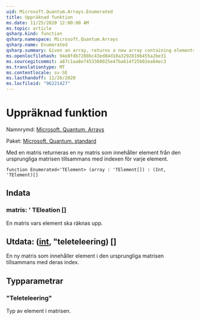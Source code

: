 ```yaml
---
uid: Microsoft.Quantum.Arrays.Enumerated
title: Uppräknad funktion
ms.date: 11/25/2020 12:00:00 AM
ms.topic: article
qsharp.kind: function
qsharp.namespace: Microsoft.Quantum.Arrays
qsharp.name: Enumerated
qsharp.summary: Given an array, returns a new array containing elements of the original array along with the indices of each element.
ms.openlocfilehash: 94e8fdb7288bc43ed84d10a3292819b455a2be31
ms.sourcegitcommit: a87c1aa8e7453360025e47ba614f25b02ea84ec3
ms.translationtype: MT
ms.contentlocale: sv-SE
ms.lasthandoff: 11/26/2020
ms.locfileid: "96221427"
---
```

# <a name="enumerated-function"></a>Uppräknad funktion

Namnrymd: [Microsoft. Quantum. Arrays](xref:Microsoft.Quantum.Arrays)

Paket: [Microsoft. Quantum. standard](https://nuget.org/packages/Microsoft.Quantum.Standard)


Med en matris returneras en ny matris som innehåller element från den ursprungliga matrisen tillsammans med indexen för varje element.

```qsharp
function Enumerated<'TElement> (array : 'TElement[]) : (Int, 'TElement)[]
```


## <a name="input"></a>Indata

### <a name="array--telement"></a>matris: ' TEleation []

En matris vars element ska räknas upp.



## <a name="output--inttelement"></a>Utdata: ([int](xref:microsoft.quantum.lang-ref.int), "teleteleering) []

En ny matris som innehåller element i den ursprungliga matrisen tillsammans med deras index.

## <a name="type-parameters"></a>Typparametrar

### <a name="telement"></a>"Teleteleering"

Typ av element i matrisen.